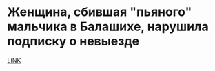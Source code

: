 # Женщина, сбившая "пьяного" мальчика в Балашихе, нарушила подписку о невыезде



[LINK](https://varlamov.ru/2455422.html)
